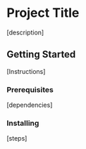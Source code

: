 # Project Title
[description]

## Getting Started
[Instructions]

### Prerequisites
[dependencies]

### Installing
[steps]
